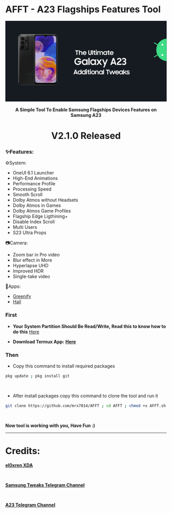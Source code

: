 # AFFT - A23 Flagships Features Tool

<div align="center"><img src="banner.jpg">
  
**A Simple Tool To Enable Samsung Flagships Devices Features on Samsung A23**

# V2.1.0 Released

</div>

### ✨️Features:

⚙️System:
- OneUI 6.1 Launcher
- High-End Animations
- Performance Profile
- Processing Speed
- Smooth Scroll
- Dolby Atmos without Headsets
- Dolby Atmos in Games
- Dolby Atmos Game Profiles
- Flagship Edge Ligthining+
- Disable Index Scroll
- Multi Users
- S23 Ultra Props


📷Camera:
- Zoom bar in Pro video
- Blur effect in More
- Hyperlapse UHD
- Improved HDR
- Single-take video

🤖Apps:
- <a href="https://youtu.be/tyi2TwdMf0U?si=yx6GzxAvKivUqKRI">Greenify</a>
- <a href="https://github.com/aistra0528/Hail">Hail</a>

### First

- **Your System Partition Should Be Read/Write, Read this to know how to do this** <a href="https://telegra.ph/How-to-convert-System-form-Read-Only-to-Read-Write-05-06">Here</a>

- **Download Termux App:** <a href="https://github.com/termux/termux-app/releases/download/v0.118.0/termux-app_v0.118.0+github-debug_arm64-v8a.apk">**Here**</a>

### Then

- Copy this command to install required packages
```sh
pkg update ; pkg install git
```

<br>

- After install packages copy this command to clone the tool and run it
```sh
git clone https://github.com/mrx7014/AFFT ; cd AFFT ; chmod +x AFFT.sh ; ./AFFT.sh
```

<br>

**Now tool is working with you, Have Fun :)**

<hr>

# Credits:
<a href="https://xdaforums.com/t/additional-features-for-samsung-devices.4181105/#post-83781033">**el0xren XDA**</a>

<br>

<a href="https://t.me/SamsungTweaks">**Samsung Tweaks Telegram Channel**</a>

<br>

<a href="https://t.me/A235channel">**A23 Telegram Channel**</a>
